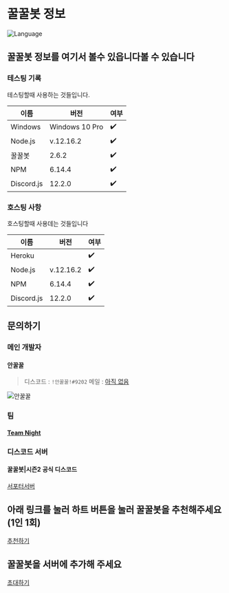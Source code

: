 # 꿀꿀봇 정보

![Language](https://img.shields.io/badge/language-Javascript,%20Node.js-brightgreen)

## 꿀꿀봇 정보를 여기서 볼수 있읍니다볼 수 있습니다

### 테스팅 기록
테스팅할때 사용하는 것들입니다.

| 이름       | 버전                          | 여부           |
| ---------- | ---------------------------- | ----------------|
| Windows    | Windows 10 Pro               | ✔️               |
| Node.js    | v.12.16.2                    | ✔️               |
| 꿀꿀봇      | 2.6.2                        | ✔️              |
| NPM        | 6.14.4                       | ✔️               |
| Discord.js | 12.2.0                       | ✔️               |

### 호스팅 사항

호스팅할때 사용데는 것들입니다

| 이름       | 버전                          | 여부           |
| ---------- | ---------------------------- | ----------------|
| Heroku     |                              | ✔️               |
| Node.js    | v.12.16.2                    | ✔️               |
| NPM        | 6.14.4                       | ✔️               |
| Discord.js | 12.2.0                       | ✔️               |

## 문의하기

### 메인 개발자

#### 안꿀꿀

> 디스코드 : `!안꿀꿀!#9202`
> 메일 : [아직 없음](mailto:없다니까!)

![안꿀꿀](https://cdn.discordapp.com/attachments/722813730588590230/728892923277738034/icon.png?size=256)

### 팀

#### [Team Night](https://github.com/NightKR/)

### 디스코드 서버

#### 꿀꿀봇|시즌2 공식 디스코드

[서포터서버](https://discord.gg/KbWvaNU)

## 아래 링크를 눌러 하트 버튼을 눌러 꿀꿀봇을 추천해주세요(1인 1회)

[추천하기](https://koreanbots.dev/bots/702857016539873372)

## 꿀꿀봇을 서버에 추가해 주세요

[초대하기](https://discordapp.com/oauth2/authorize?client_id=702857016539873372&scope=bot&permissions=8)

